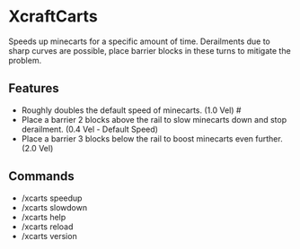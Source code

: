 # XcraftCarts

Speeds up minecarts for a specific amount of time. Derailments due to sharp curves are possible, place barrier blocks in these turns to mitigate the problem.

## Features
- Roughly doubles the default speed of minecarts. (1.0 Vel) #
- Place a barrier 2 blocks above the rail to slow minecarts down and stop derailment. (0.4 Vel - Default Speed) 
- Place a barrier 3 blocks below the rail to boost minecarts even further. (2.0 Vel)

## Commands
- /xcarts speedup
- /xcarts slowdown
- /xcarts help
- /xcarts reload
- /xcarts version
